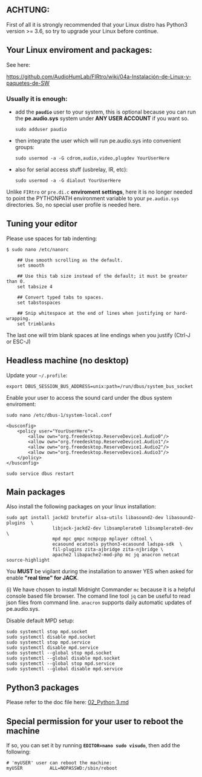 ## ACHTUNG:

First of all it is strongly recommended that your Linux distro has Python3 version >= 3.6,
so try to upgrade your Linux before continue.

## Your Linux enviroment and packages:

See here: 

https://github.com/AudioHumLab/FIRtro/wiki/04a-Instalación-de-Linux-y-paquetes-de-SW

### Usually it is enough:

- add the **`paudio`** user to your system, this is optional because you can run the **pe.audio.sys** system under **ANY USER ACCOUNT** if you want so.

    `sudo adduser paudio`

- then integrate the user which will run pe.audio.sys into convenient groups:

    `sudo usermod -a -G cdrom,audio,video,plugdev YourUserHere`
    
- also for serial access stuff (usbrelay, IR, etc):

    `sudo usermod -a -G dialout YourUserHere`

Unlike `FIRtro` or `pre.di.c` **enviroment settings**, here it is no longer needed to point the PYTHONPATH environment variable to your `pe.audio.sys` directories. So, no special user profile is needed here.


## Tuning your editor

Please use spaces for tab indenting:

    $ sudo nano /etc/nanorc

        ## Use smooth scrolling as the default.
        set smooth

        ## Use this tab size instead of the default; it must be greater than 0.
        set tabsize 4

        ## Convert typed tabs to spaces.
        set tabstospaces

        ## Snip whitespace at the end of lines when justifying or hard-wrapping.
        set trimblanks

The last one will trim blank spaces at line endings when you justify (Ctrl-J or ESC-J)


## Headless machine (no desktop)

Update your `~/.profile`:

    export DBUS_SESSION_BUS_ADDRESS=unix:path=/run/dbus/system_bus_socket


Enable your user to access the sound card under the dbus system enviroment:

```
sudo nano /etc/dbus-1/system-local.conf
```

```
<busconfig>
    <policy user="YourUserHere">
        <allow own="org.freedesktop.ReserveDevice1.Audio0"/>
        <allow own="org.freedesktop.ReserveDevice1.Audio1"/>
        <allow own="org.freedesktop.ReserveDevice1.Audio2"/>
        <allow own="org.freedesktop.ReserveDevice1.Audio3"/>
    </policy>
</busconfig>
```
    
```
sudo service dbus restart
```
    

## Main packages

Also install the following packages on your linux installation:

    sudo apt install jackd2 brutefir alsa-utils libasound2-dev libasound2-plugins  \
                     libjack-jackd2-dev libsamplerate0 libsamplerate0-dev  \
                     mpd mpc gmpc ncmpcpp mplayer cdtool \
                     ecasound ecatools python3-ecasound ladspa-sdk  \
                     fil-plugins zita-ajbridge zita-njbridge \
                     apache2 libapache2-mod-php mc jq anacron netcat source-highlight


You **MUST** be vigilant during the installation to answer YES when asked for enable **"real time" for JACK**.

(i) We have chosen to install Midnight Commander `mc` because it is a helpful console based file browser. The comand line tool `jq` can be useful to read json files from command line. `anacron` supports daily automatic updates of pe.audio.sys.


Disable default MPD setup:

    sudo systemctl stop mpd.socket
    sudo systemctl disable mpd.socket
    sudo systemctl stop mpd.service
    sudo systemctl disable mpd.service
    sudo systemctl --global stop mpd.socket
    sudo systemctl --global disable mpd.socket
    sudo systemctl --global stop mpd.service
    sudo systemctl --global disable mpd.service


## Python3 packages

Please refer to the doc file here: [02_Python 3.md](./02_Python%203.md)


## Special permission for your user to reboot the machine

If so, you can set it by running **`EDITOR=nano sudo visudo`**, then add the following:

    # 'myUSER' user can reboot the machine:
    myUSER          ALL=NOPASSWD:/sbin/reboot


